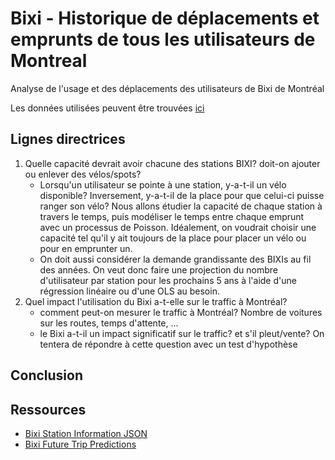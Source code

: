 # Bixi - Historique de déplacements et emprunts de tous les utilisateurs de Montreal

Analyse de l'usage et des déplacements des utilisateurs de Bixi de Montréal

Les données utilisées peuvent être trouvées [ici](https://bixi.com/fr/donnees-ouvertes)

## Lignes directrices

1. Quelle capacité devrait avoir chacune des stations BIXI? doit-on ajouter ou 
   enlever des vélos/spots?
    - Lorsqu'un utilisateur se pointe à une station, y-a-t-il un vélo disponible? 
      Inversement, y-a-t-il de la place pour que celui-ci puisse ranger son 
      vélo? Nous allons étudier la capacité de chaque station à travers le 
      temps, puis modéliser le temps entre chaque emprunt avec un processus 
      de Poisson. Idéalement, on voudrait choisir une capacité tel qu'il y 
      ait toujours de la place pour placer un vélo ou pour en emprunter un.
    - On doit aussi considérer la demande grandissante des BIXIs au fil des 
      années. On veut donc faire une projection du nombre d'utilisateur par 
      station pour les prochains 5 ans à l'aide d'une régression linéaire ou 
      d'une OLS au besoin.
2. Quel impact l'utilisation du Bixi a-t-elle sur le traffic à Montréal?
    - comment peut-on mesurer le traffic à Montréal? Nombre de voitures sur 
      les routes, temps d'attente, ...
    - le Bixi a-t-il un impact significatif sur le traffic? et s'il pleut/vente? 
      On tentera de répondre à cette question avec un test d'hypothèse

## Conclusion

## Ressources

- [Bixi Station Information JSON](https://gbfs.velobixi.com/gbfs/en/station_information.json)
- [Bixi Future Trip Predictions](https://github.com/chaoyangzhengnash/BIXI-future-trip-prediction)


